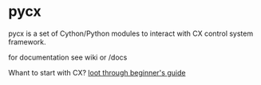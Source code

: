 # pycx
pycx is a set of Cython/Python modules to interact with CX control system framework.

for documentation see wiki or /docs

Whant to start with CX? <A href="https://github.com/femanov/pycx/wiki/CXv4-beginer's-guide">loot through beginner's guide</a>
